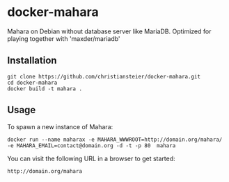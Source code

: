 docker-mahara
=============

Mahara on Debian without database server like MariaDB.
Optimized for playing together with 'maxder/mariadb'

## Installation

```
git clone https://github.com/christiansteier/docker-mahara.git
cd docker-mahara
docker build -t mahara .
```

## Usage

To spawn a new instance of Mahara:

```
docker run --name maharax -e MAHARA_WWWROOT=http://domain.org/mahara/ -e MAHARA_EMAIL=contact@domain.org -d -t -p 80  mahara
```

You can visit the following URL in a browser to get started:

```
http://domain.org/mahara
```
